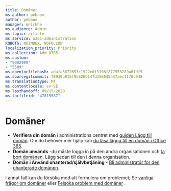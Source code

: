```yaml
---
title: Domäner
ms.author: pebaum
author: pebaum
manager: mnirkhe
ms.audience: Admin
ms.topic: article
ms.service: o365-administration
ROBOTS: NOINDEX, NOFOLLOW
localization_priority: Priority
ms.collection: Adm_O365
ms.custom:
- "9002909"
- "5589"
ms.openlocfilehash: adafa3672653c1922cdf3198f877953289a6fdf5
ms.sourcegitcommit: 78939b01579b626b147d356045a37aec1170c948
ms.translationtype: MT
ms.contentlocale: sv-SE
ms.lasthandoff: 09/15/2020
ms.locfileid: "47815587"
---
```

# <a name="domains"></a>Domäner

- **Verifiera din domän** i administrations centret med [guiden Lägg till domän](https://admin.microsoft.com/Adminportal#/Domains/Wizard). Om du behöver mer hjälp kan [du läsa lägga till en domän i Office 365](https://docs.microsoft.com/microsoft-365/admin/setup/add-domain?view=o365-worldwide).
- **Domän används** -du måste logga in på den andra organisationen och [ta bort domänen](https://docs.microsoft.com/microsoft-365/admin/get-help-with-domains/remove-a-domain?view=o365-worldwide). Lägg sedan till den i denna organisation.
- **Domän i Använd ohanterad/självbetjäning**  -  [Bli administratör för den ohanterade domänen](https://docs.microsoft.com/azure/active-directory/users-groups-roles/domains-admin-takeover).

I annat fall kan du försöka med att formulera om problemet; Se [vanliga frågor om domäner](https://docs.microsoft.com/microsoft-365/admin/setup/domains-faq?view=o365-worldwide) eller [Felsöka problem med domäner](https://docs.microsoft.com/microsoft-365/admin/get-help-with-domains/find-and-fix-issues?view=o365-worldwide) .

